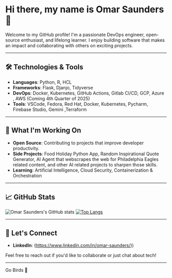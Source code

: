 # Hi there, my name is Omar Saunders 👋

Welcome to my GitHub profile! I'm a passionate DevOps engineer, open-source enthusiast, and lifelong learner. I enjoy building software that makes an impact and collaborating with others on exciting projects.

---

## 🛠️ Technologies & Tools

- **Languages**: Python, R, HCL
- **Frameworks**: Flask, Djanjo, Tidyverse
- **DevOps**: Docker, Kubernetes, GitHub Actions, Gitlab CI/CD, GCP, Azure , AWS (Coming 4th Quarter of 2025)
- **Tools**: VSCode, Fedora, Red Hat, Docker, Kubernetes, Pycharm, Firebase Studio, Gemini ,Terraform 

---

## 🌟 What I'm Working On

- **Open Source**: Contributing to projects that improve developer productivity.
- **Side Projects**: Food Holiday Python App, Random Inspirational Quote Generator, AI Agent that webscrapes the web for Philadelphia Eagles related content, and other AI related projects to sharpen those skills. 
- **Learning**: Artificial Intelligence, Cloud Security, Containerization & Orchestration

---

## 📈 GitHub Stats

![Omar Saunders's GitHub stats](https://github-readme-stats.vercel.app/api?username=OmarSaunders&show_icons=true&theme=radical)
[![Top Langs](https://github-readme-stats.vercel.app/api/top-langs/?username=OmarSaunders&layout=compact&theme=radical)](https://github.com/anuraghazra/github-readme-stats)

---

## 💬 Let's Connect

- **LinkedIn**: (https://www.linkedin.com/in/omar-saunders/))
  

Feel free to reach out if you'd like to collaborate or just chat about tech!

---


Go Birds 🦅
